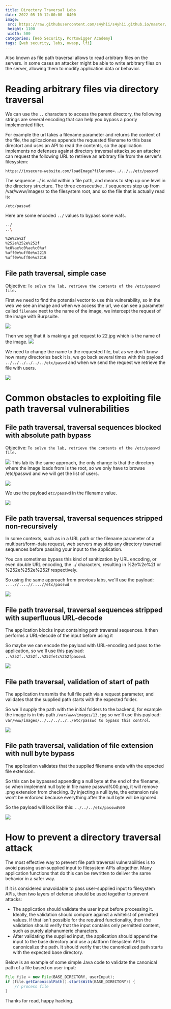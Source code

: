 ```yaml
---
title: Directory Traversal Labs
date: 2022-05-10 12:00:00 -0400
image: 
 src: https://raw.githubusercontent.com/s4yhii/s4yhii.github.io/master/assets/images/Portswigger/pt0.jpg
 height: 1100
 width: 500
categories: [Web Security, Portswigger Academy]
tags: [web security, labs, owasp, lfi]
---
```


Also known as file path traversal allows to read arbitrary files on the servers. in some cases an attacker might be able to write arbitrary files on the server, allowing them to modify application data or behavior.

# Reading arbitrary files via directory traversal 

We can use the `..` characters to access the parent directory, the following strings are several encoding that can help you bypass a poorly implemented filter.

For example the url takes a filename parameter and returns the content of the file, the aplicaciones appends the requested filename to this base directort and uses an API to read the contents, so the application implements no defenses against directory traversal attacks,so an attacker can request the following URL to retrieve an arbitrary file from the server's filesystem: 

`https://insecure-website.com/loadImage?filename=../../../etc/passwd`

The sequence ../ is valid within a file path, and means to step up one level in the directory structure. The three consecutive ../ sequences step up from /var/www/images/ to the filesystem root, and so the file that is actually read is: 

`/etc/passwd`

Here are some encoded `../` values to bypass some wafs.

``` bash
../
..\

%2e%2e%2f
%252e%252e%252f
%c0%ae%c0%ae%c0%af
%uff0e%uff0e%u2215
%uff0e%uff0e%u2216
```

## File path traversal, simple case

Objective: `To solve the lab, retrieve the contents of the /etc/passwd file.`

First we need to find the potential vector to use this vulnerability, so in the web we see an image and when we access the url, we can see a parameter called `filename` next to the name of the image, we intercept the request of the image with Burpsuite.

![](https://raw.githubusercontent.com/s4yhii/s4yhii.github.io/master/assets/images/Portswigger/pt1.jpg)

Then we see that it is making a get request to 22.jpg which is the name of the image.
![](https://raw.githubusercontent.com/s4yhii/s4yhii.github.io/master/assets/images/Portswigger/pt2.jpg)

We need to change the name to the requested file, but as we don't know how many directories back it is, we go back several times with this payload `../../../../../../etc/paswd` and when we send the request we retrieve the file with users.

![](https://raw.githubusercontent.com/s4yhii/s4yhii.github.io/master/assets/images/Portswigger/pt3.jpg)

# Common obstacles to exploiting file path traversal vulnerabilities

## File path traversal, traversal sequences blocked with absolute path bypass

Objective: `To solve the lab, retrieve the contents of the /etc/passwd file.`

![](https://raw.githubusercontent.com/s4yhii/s4yhii.github.io/master/assets/images/Portswigger/pt4.jpg)
This lab its the same approach, the only change is that the directory where the image loads from is the root, so we only have to browse /etc/passwd and we will get the list of users.

![](https://raw.githubusercontent.com/s4yhii/s4yhii.github.io/master/assets/images/Portswigger/pt5.jpg)

We use the payload `etc/passwd` in the filename value.

![](https://raw.githubusercontent.com/s4yhii/s4yhii.github.io/master/assets/images/Portswigger/pt6.jpg)

## File path traversal, traversal sequences stripped non-recursively

In some contexts, such as in a URL path or the filename parameter of a multipart/form-data request, web servers may strip any directory traversal sequences before passing your input to the application. 

You can sometimes bypass this kind of sanitization by URL encoding, or even double URL encoding, the ../ characters, resulting in %2e%2e%2f or %252e%252e%252f respectively.

So using the same approach from previous labs, we'll use the payload: `....//....//....//etc/passwd`

![](https://raw.githubusercontent.com/s4yhii/s4yhii.github.io/master/assets/images/Portswigger/pt7.jpg)

## File path traversal, traversal sequences stripped with superfluous URL-decode

The application blocks input containing path traversal sequences. It then performs a URL-decode of the input before using it

So maybe we can encode the payload with URL-encoding and pass to the application, so we´ll use this payload: `..%252f..%252f..%252fetc%252fpasswd`.

![](https://raw.githubusercontent.com/s4yhii/s4yhii.github.io/master/assets/images/Portswigger/pt8.jpg)

## File path traversal, validation of start of path

The application transmits the full file path via a request parameter, and validates that the supplied path starts with the expected folder.

So we´ll supply the path with the initial folders to the backend, for example the image is in this path `/var/www/images/13.jpg` so we´ll use this payload: `var/www/images/../../../../../etc/passwd to bypass this control`.

![](https://raw.githubusercontent.com/s4yhii/s4yhii.github.io/master/assets/images/Portswigger/pt9.jpg)

## File path traversal, validation of file extension with null byte bypass

The application validates that the supplied filename ends with the expected file extension.

So this can be bypassed appending a null byte at the end of the filename, so when implement null byte in file name passwd%00.png, it will remove .png extension from checking. By injecting a null byte, the extension rule won’t be enforced because everything after the null byte will be ignored.

So the payload will look like this: `../../../etc/passwd%00`

![](https://raw.githubusercontent.com/s4yhii/s4yhii.github.io/master/assets/images/Portswigger/pt10.jpg)

# How to prevent a directory traversal attack

The most effective way to prevent file path traversal vulnerabilities is to avoid passing user-supplied input to filesystem APIs altogether. Many application functions that do this can be rewritten to deliver the same behavior in a safer way.

If it is considered unavoidable to pass user-supplied input to filesystem APIs, then two layers of defense should be used together to prevent attacks:

- The application should validate the user input before processing it. Ideally, the validation should compare against a whitelist of permitted values. If that isn't possible for the required functionality, then the validation should verify that the input contains only permitted content, such as purely alphanumeric characters.
- After validating the supplied input, the application should append the input to the base directory and use a platform filesystem API to canonicalize the path. It should verify that the canonicalized path starts with the expected base directory.

Below is an example of some simple Java code to validate the canonical path of a file based on user input:

``` java
File file = new File(BASE_DIRECTORY, userInput);
if (file.getCanonicalPath().startsWith(BASE_DIRECTORY)) {
    // process file
}
```

Thanks for read, happy hacking.